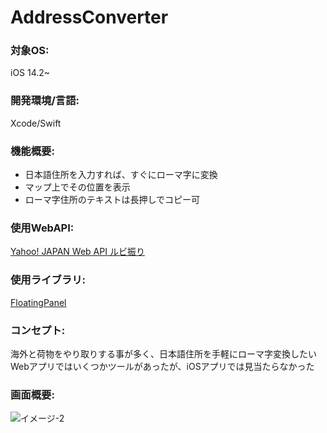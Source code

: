 # AddressConverter

### 対象OS: 
iOS 14.2~

### 開発環境/言語: 
Xcode/Swift

### 機能概要: 
- 日本語住所を入力すれば、すぐにローマ字に変換
- マップ上でその位置を表示
- ローマ字住所のテキストは長押しでコピー可

### 使用WebAPI:
[Yahoo! JAPAN Web API ルビ振り](https://developer.yahoo.co.jp/webapi/jlp/furigana/v1/furigana.html)

### 使用ライブラリ:
[FloatingPanel](https://github.com/SCENEE/FloatingPanel)

### コンセプト:
海外と荷物をやり取りする事が多く、日本語住所を手軽にローマ字変換したい
Webアプリではいくつかツールがあったが、iOSアプリでは見当たらなかった

### 画面概要:
![イメージ-2](https://user-images.githubusercontent.com/64759632/105116090-6315af00-5b0d-11eb-83d1-2ed413090083.gif)
